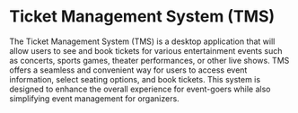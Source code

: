 # Ticket Management System (TMS)
The Ticket Management System (TMS) is a desktop application that will allow users to see and book tickets for various entertainment events such as concerts, sports games, theater performances, or other live shows. TMS offers a seamless and convenient way for users to access event information, select seating options, and book tickets. This system is designed to enhance the overall experience for event-goers while also simplifying event management for organizers.
